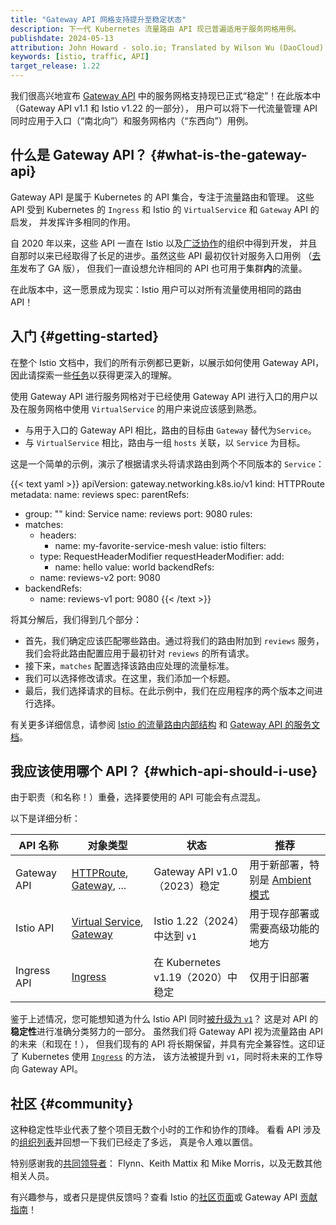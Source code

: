 ```yaml
---
title: "Gateway API 网格支持提升至稳定状态"
description: 下一代 Kubernetes 流量路由 API 现已普遍适用于服务网格用例。
publishdate: 2024-05-13
attribution: John Howard - solo.io; Translated by Wilson Wu (DaoCloud)
keywords: [istio, traffic, API]
target_release: 1.22
---
```


我们很高兴地宣布 [Gateway API](https://gateway-api.sigs.k8s.io/)
中的服务网格支持现已正式“稳定”！在此版本中（Gateway API v1.1 和 Istio v1.22 的一部分），
用户可以将下一代流量管理 API 同时应用于入口（“南北向”）和服务网格内（“东西向”）用例。

## 什么是 Gateway API？ {#what-is-the-gateway-api}

Gateway API 是属于 Kubernetes 的 API 集合，专注于流量路由和管理。
这些 API 受到 Kubernetes 的 `Ingress` 和 Istio 的 `VirtualService` 和 `Gateway` API 的启发，
并发挥许多相同的作用。

自 2020 年以来，这些 API 一直在 Istio 以及[广泛协作](https://gateway-api.sigs.k8s.io/implementations/)的组织中得到开发，
并且自那时以来已经取得了长足的进步。虽然这些 API 最初仅针对服务入口用例
（[去年](https://kubernetes.io/zh-cn/blog/2023/10/31/gateway-api-ga/)发布了 GA 版），
但我们一直设想允许相同的 API 也可用于集群**内**的流量。

在此版本中，这一愿景成为现实：Istio 用户可以对所有流量使用相同的路由 API！

## 入门 {#getting-started}

在整个 Istio 文档中，我们的所有示例都已更新，以展示如何使用 Gateway API，
因此请探索一些[任务](/zh/docs/tasks/traffic-management/)以获得更深入的理解。

使用 Gateway API 进行服务网格对于已经使用 Gateway API
进行入口的用户以及在服务网格中使用 `VirtualService` 的用户来说应该感到熟悉。

* 与用于入口的 Gateway API 相比，路由的目标由 `Gateway` 替代为`Service`。
* 与 `VirtualService` 相比，路由与一组 `hosts` 关联，以 `Service` 为目标。

这是一个简单的示例，演示了根据请求头将请求路由到两个不同版本的 `Service`：

{{< text yaml >}}
apiVersion: gateway.networking.k8s.io/v1
kind: HTTPRoute
metadata:
  name: reviews
spec:
  parentRefs:
- group: ""
    kind: Service
    name: reviews
    port: 9080
  rules:
- matches:
  - headers:
    - name: my-favorite-service-mesh
        value: istio
    filters:
  - type: RequestHeaderModifier
      requestHeaderModifier:
      add:
    - name: hello
          value: world
    backendRefs:
  - name: reviews-v2
      port: 9080
- backendRefs:
  - name: reviews-v1
      port: 9080
{{< /text >}}

将其分解后，我们得到几个部分：
* 首先，我们确定应该匹配哪些路由。通过将我们的路由附加到 `reviews` 服务，
  我们会将此路由配置应用于最初针对 `reviews` 的所有请求。
* 接下来，`matches` 配置选择该路由应处理的流量标准。
* 我们可以选择修改请求。在这里，我们添加一个标题。
* 最后，我们选择请求的目标。在此示例中，我们在应用程序的两个版本之间进行选择。

有关更多详细信息，请参阅 [Istio 的流量路由内部结构](/zh/docs/ops/configuration/traffic-management/traffic-routing/) 和
[Gateway API 的服务文档](https://gateway-api.sigs.k8s.io/mesh/service-facets/)。

## 我应该使用哪个 API？ {#which-api-should-i-use}

由于职责（和名称！）重叠，选择要使用的 API 可能会有点混乱。

以下是详细分析：

| API 名称     | 对象类型                                                                                                                           | 状态                            | 推荐                                                             |
|--------------|---------------------------------------------------------------------------------------------------------------------------------------|-----------------------------------|----------------------------------------------------------------------------|
| Gateway API | [HTTPRoute](https://gateway-api.sigs.k8s.io/api-types/httproute/), [Gateway](https://gateway-api.sigs.k8s.io/api-types/gateway/), ... | Gateway API v1.0（2023）稳定 | 用于新部署，特别是 [Ambient 模式](/zh/docs/ambient/) |
| Istio API   | [Virtual Service](/zh/docs/reference/config/networking/virtual-service/), [Gateway](/zh/docs/reference/config/networking/gateway/)          | Istio 1.22（2024）中达到 `v1`       | 用于现存部署或需要高级功能的地方      |
| Ingress API  | [Ingress](https://kubernetes.io/zh-cn/docs/concepts/services-networking/ingress)                                                            | 在 Kubernetes v1.19（2020）中稳定 | 仅用于旧部署                                          |

鉴于上述情况，您可能想知道为什么 Istio API 同时[被升级为 `v1`](/zh/blog/2024/v1-apis)？
这是对 API 的**稳定性**进行准确分类努力的一部分。
虽然我们将 Gateway API 视为流量路由 API 的未来（和现在！），
但我们现有的 API 将长期保留，并具有完全兼容性。这印证了 Kubernetes
使用 [`Ingress`](https://kubernetes.io/zh-cn/docs/concepts/services-networking/ingress/) 的方法，
该方法被提升到 `v1`，同时将未来的工作导向 Gateway API。

## 社区 {#community}

这种稳定性毕业代表了整个项目无数个小时的工作和协作的顶峰。
看看 API 涉及的[组织列表](https://gateway-api.sigs.k8s.io/implementations/)并回想一下我们已经走了多远，
真是令人难以置信。

特别感谢我的[共同领导者](https://gateway-api.sigs.k8s.io/mesh/gamma/)：
Flynn、Keith Mattix 和 Mike Morris，以及无数其他相关人员。

有兴趣参与，或者只是提供反馈吗？查看 Istio 的[社区页面](/zh/get-involved/)或
Gateway API [贡献指南](https://gateway-api.sigs.k8s.io/contributing/)！
